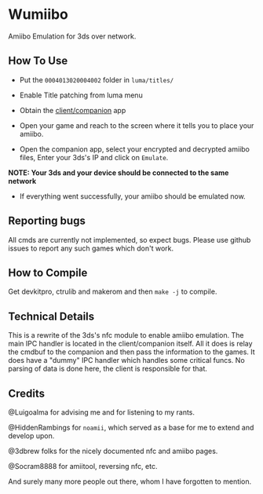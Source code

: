 # Wumiibo
Amiibo Emulation for 3ds over network.

## How To Use
 * Put the `0004013020004002` folder in `luma/titles/`
 
 * Enable Title patching from luma menu
 
 * Obtain the [client/companion](https://github.com/hax0kartik/wumiibo-client/) app
 
 * Open your game and reach to the screen where it tells you to place your amiibo.
 
 * Open the companion app, select your encrypted and decrypted amiibo files, Enter your 3ds's IP and click on `Emulate`.
 
 __NOTE: Your 3ds and your device should be connected to the same network__

 * If everything went successfully, your amiibo should be emulated now.


## Reporting bugs

All cmds are currently not implemented, so expect bugs.
Please use github issues to report any such games which don't work.

## How to Compile
Get devkitpro, ctrulib and makerom and then `make -j` to compile.

## Technical Details
This is a rewrite of the 3ds's nfc module to enable amiibo emulation. The main IPC handler is located in the client/companion itself. All it does is relay the cmdbuf to the companion and then pass the information to the games. It does have a "dummy" IPC handler which handles some critical funcs. No parsing of data is done here, the client is responsible for that.

## Credits
@Luigoalma for advising me and for listening to my rants.

@HiddenRambings for `noamii`, which served as a base for me to extend and develop upon.

@3dbrew folks for the nicely documented nfc and amiibo pages.

@Socram8888 for amiitool, reversing nfc, etc.

And surely many more people out there, whom I have forgotten to mention.